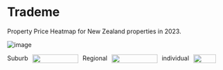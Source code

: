 # Trademe

Property Price Heatmap for New Zealand properties in 2023.

![image](https://github.com/user-attachments/assets/9111e88f-c250-4224-8093-bb8a7e1334f4)

<div style="display: flex; gap: 10px;">
   <span> Suburb </span>
  <img src="https://github.com/user-attachments/assets/4294f53a-c032-4aae-8eab-dc81bfad5ecb" width="100%" />
  <span> Regional </span>
  <img src="https://github.com/user-attachments/assets/b7f134b7-e725-42cd-8279-f9ef38a86361" width="100%" />
  <span> individual </span>
  <img src="https://github.com/user-attachments/assets/e5f964b9-e5d2-4ffc-9144-f389f6a73844" width="70%" height="70%" />
</div>


